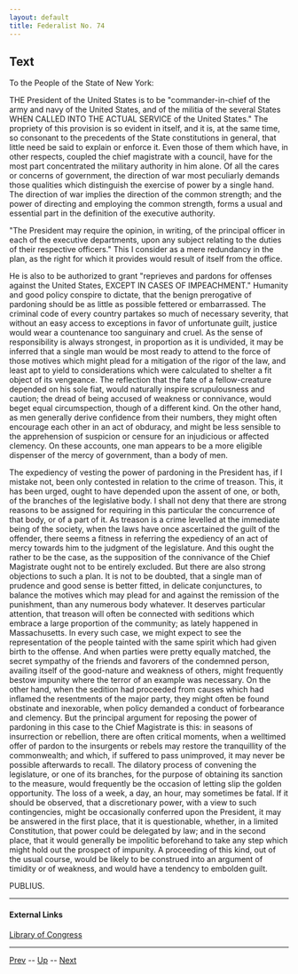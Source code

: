 ```yaml
---
layout: default
title: Federalist No. 74
---
```


## Text

To the People of the State of New York:

THE President of the United States is to be "commander-in-chief of the army and navy of the United States, and of the militia of the several States WHEN CALLED INTO THE ACTUAL SERVICE of the United States." The propriety of this provision is so evident in itself, and it is, at the same time, so consonant to the precedents of the State constitutions in general, that little need be said to explain or enforce it. Even those of them which have, in other respects, coupled the chief magistrate with a council, have for the most part concentrated the military authority in him alone. Of all the cares or concerns of government, the direction of war most peculiarly demands those qualities which distinguish the exercise of power by a single hand. The direction of war implies the direction of the common strength; and the power of directing and employing the common strength, forms a usual and essential part in the definition of the executive authority.

"The President may require the opinion, in writing, of the principal officer in each of the executive departments, upon any subject relating to the duties of their respective officers." This I consider as a mere redundancy in the plan, as the right for which it provides would result of itself from the office.

He is also to be authorized to grant "reprieves and pardons for offenses against the United States, EXCEPT IN CASES OF IMPEACHMENT." Humanity and good policy conspire to dictate, that the benign prerogative of pardoning should be as little as possible fettered or embarrassed. The criminal code of every country partakes so much of necessary severity, that without an easy access to exceptions in favor of unfortunate guilt, justice would wear a countenance too sanguinary and cruel. As the sense of responsibility is always strongest, in proportion as it is undivided, it may be inferred that a single man would be most ready to attend to the force of those motives which might plead for a mitigation of the rigor of the law, and least apt to yield to considerations which were calculated to shelter a fit object of its vengeance. The reflection that the fate of a fellow-creature depended on his sole fiat, would naturally inspire scrupulousness and caution; the dread of being accused of weakness or connivance, would beget equal circumspection, though of a different kind. On the other hand, as men generally derive confidence from their numbers, they might often encourage each other in an act of obduracy, and might be less sensible to the apprehension of suspicion or censure for an injudicious or affected clemency. On these accounts, one man appears to be a more eligible dispenser of the mercy of government, than a body of men.

The expediency of vesting the power of pardoning in the President has, if I mistake not, been only contested in relation to the crime of treason. This, it has been urged, ought to have depended upon the assent of one, or both, of the branches of the legislative body. I shall not deny that there are strong reasons to be assigned for requiring in this particular the concurrence of that body, or of a part of it. As treason is a crime levelled at the immediate being of the society, when the laws have once ascertained the guilt of the offender, there seems a fitness in referring the expediency of an act of mercy towards him to the judgment of the legislature. And this ought the rather to be the case, as the supposition of the connivance of the Chief Magistrate ought not to be entirely excluded. But there are also strong objections to such a plan. It is not to be doubted, that a single man of prudence and good sense is better fitted, in delicate conjunctures, to balance the motives which may plead for and against the remission of the punishment, than any numerous body whatever. It deserves particular attention, that treason will often be connected with seditions which embrace a large proportion of the community; as lately happened in Massachusetts. In every such case, we might expect to see the representation of the people tainted with the same spirit which had given birth to the offense. And when parties were pretty equally matched, the secret sympathy of the friends and favorers of the condemned person, availing itself of the good-nature and weakness of others, might frequently bestow impunity where the terror of an example was necessary. On the other hand, when the sedition had proceeded from causes which had inflamed the resentments of the major party, they might often be found obstinate and inexorable, when policy demanded a conduct of forbearance and clemency. But the principal argument for reposing the power of pardoning in this case to the Chief Magistrate is this: in seasons of insurrection or rebellion, there are often critical moments, when a welltimed offer of pardon to the insurgents or rebels may restore the tranquillity of the commonwealth; and which, if suffered to pass unimproved, it may never be possible afterwards to recall. The dilatory process of convening the legislature, or one of its branches, for the purpose of obtaining its sanction to the measure, would frequently be the occasion of letting slip the golden opportunity. The loss of a week, a day, an hour, may sometimes be fatal. If it should be observed, that a discretionary power, with a view to such contingencies, might be occasionally conferred upon the President, it may be answered in the first place, that it is questionable, whether, in a limited Constitution, that power could be delegated by law; and in the second place, that it would generally be impolitic beforehand to take any step which might hold out the prospect of impunity. A proceeding of this kind, out of the usual course, would be likely to be construed into an argument of timidity or of weakness, and would have a tendency to embolden guilt.

PUBLIUS.

---
#### External Links
[Library of Congress]()

---

[Prev](73.md) -- [Up](README.md) -- [Next](75.md)
